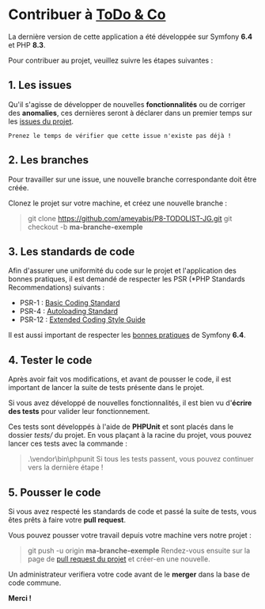 # Contribuer à [ToDo & Co](https://github.com/ameyabis/P8-TODOLIST-JG)

La dernière version de cette application a été développée sur Symfony **6.4** et PHP **8.3**.

Pour contribuer au projet, veuillez suivre les étapes suivantes : 

## 1. Les issues
Qu'il s'agisse de développer de nouvelles **fonctionnalités** ou de corriger des **anomalies**, ces dernières seront à déclarer dans un premier temps sur les [issues du projet](https://github.com/ameyabis/P8-TODOLIST-JG/issues).

`Prenez le temps de vérifier que cette issue n'existe pas déjà !`

## 2. Les branches

Pour travailler sur une issue, une nouvelle branche correspondante doit être créée.

Clonez le projet sur votre machine, et créez une nouvelle branche :
>git clone https://github.com/ameyabis/P8-TODOLIST-JG.git
>git checkout -b **ma-branche-exemple**

## 3. Les standards de code

Afin d'assurer une uniformité du code sur le projet et l'application des bonnes pratiques, il est demandé de respecter les PSR (*PHP Standards Recommendations) suivants :
- PSR-1 : [Basic Coding Standard](https://www.php-fig.org/psr/psr-1/)
- PSR-4 : [Autoloading Standard](https://www.php-fig.org/psr/psr-4/)
- PSR-12 : [Extended Coding Style Guide](https://www.php-fig.org/psr/psr-12/)

Il est aussi important de respecter les [bonnes pratiques](https://symfony.com/doc/6.4/best_practices.html) de Symfony **6.4**.

## 4. Tester le code
Après avoir fait vos modifications, et avant de pousser le code, il est important de lancer la suite de tests présente dans le projet.

Si vous avez développé de nouvelles fonctionnalités, il est bien vu d'**écrire des tests** pour valider leur fonctionnement.

Ces tests sont développés à l'aide de **PHPUnit** et sont placés dans le dossier *tests/* du projet.
En vous plaçant à la racine du projet, vous pouvez lancer ces tests avec la commande :
>.\vendor\bin\phpunit
Si tous les tests passent, vous pouvez continuer vers la dernière étape !

## 5. Pousser le code

Si vous avez respecté les standards de code et passé la suite de tests, vous êtes prêts à faire votre **pull request**.

Vous pouvez pousser votre travail depuis votre machine vers notre projet :
>git push -u origin **ma-branche-exemple**
Rendez-vous ensuite sur la page de [pull request du projet](https://github.com/ameyabis/P8-TODOLIST-JG/pulls) et créer-en une nouvelle.

Un administrateur verifiera votre code avant de le **merger** dans la base de code commune.

**Merci !**